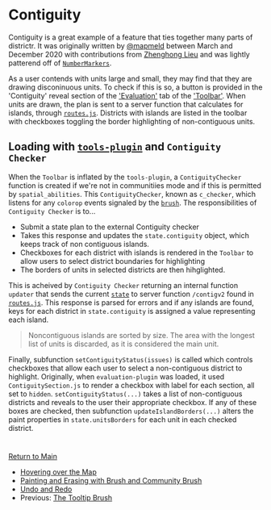 # Contiguity

Contiguity is a great example of a feature that ties together many parts
of districtr. It was originally written by [@mapmeld] between March and
December 2020 with contributions from [Zhenghong Lieu] and was lightly
patterend off of [`NumberMarkers`].

As a user contends with units large and small, they may find that they
are drawing disconinuous units. To check if this is so, a button is
provided in the 'Contiguity' reveal section of the ['Evaluation'] tab of
the ['Toolbar']. When units are drawn, the plan is sent to a server
function that calculates for islands, through [`routes.js`]. Districts
with islands are listed in the toolbar with checkboxes toggling the
border highlighting of non-contiguous units.

## Loading with [`tools-plugin`] and `Contiguity Checker`

When the `Toolbar` is inflated by the `tools-plugin`, a
`ContiguityChecker` function is created if we're not in communitiies
mode and if this is permitted by `spatial_abilities`. This
`ContiguityChecker`, known as `c_checker`, which listens for any
`colorop` events signaled by the [`brush`]. The responsibilities of
`Contiguity Checker` is to... 
- Submit a state plan to the external Contiguity checker
- Takes this response and updates the `state.contiguity` object, which
keeps track of non contiguous
islands.
- Checkboxes for each district with islands is rendered in the `Toolbar`
to allow users to select district boundaries for highlighting
- The borders of units in selected districts are then hihglighted. 

This is acheived by `Contiguity Checker` returning an internal function
`updater` that sends the current [`state`] to server function
`/contigv2` found in [`routes.js`]. This response is parsed for errors
and if any islands are found, keys for each district in
`state.contiguity` is assigned a value representing each island.

> Noncontiguous islands are sorted by size. The area with the longest
list of units is discarded, as it is considered the main unit. 

Finally, subfunction `setContiguityStatus(issues)` is called which
controls checkboxes that allow each user to select a non-contiguous
district to highlight. Originally, when `evaluation-plugin` was loaded,
it used `ContiguitySection.js` to render a checkbox with label for each
section, all set to `hidden`. `setContiguityStatus(...)` takes a list of
non-contiguous districts and reveals to the user their appropriate
checkbox. If any of these boxes are checked, then subfunction
`updateIslandBorders(...)` alters the paint properties in
`state.unitsBorders` for each unit in each checked district.  

# # 

[Return to Main](../README.md)
- [Hovering over the Map](../04drawing/hover.md)
- [Painting and Erasing with Brush and Community Brush](../04drawing/brush.md)
- [Undo and Redo](../04drawing/undoredo.md)
- Previous: [The Tooltip Brush](../04drawing/tooltip.md)

[@mapmeld]: http://github.com/mapmeld
[Zhenghong Lieu]: http://github.com/lieuzhenghong

[`state`]: ../01contextplan/state.md

[`NumberMarkers`]: ../02editormap/numbermarkers.md

['Toolbar']: ../03toolsplugins/toolbar.md
[`tools-plugin`]: ../03toolsplugins/toolsplugin.md

[`brush`]: ../05landmarks/coi.md

['Evaluation']: ../06charts/evaluationplugin.md

[`routes.js`]: ../09deployment/routes.md

